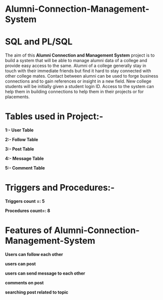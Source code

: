 # Alumni-Connection-Management-System
# SQL and PL/SQL
The aim of this **Alumni Connection and Management System** project is to build a
system that will be able to manage alumni data of a college and provide easy
access to the same. Alumni of a college generally stay in touch with their
immediate friends but find it hard to stay connected with other college mates.
Contact between alumni can be used to forge business connections and to gain
references or insight in a new field. New college students will be initially given a
student login ID. Access to the system can help them in building connections to
help them in their projects or for placements.

# Tables used in Project:-

**1:- User Table**

**2:- Follow Table**

**3:- Post Table**

**4:- Message Table**

**5:- Comment Table**


# Triggers and Procedures:-

**Triggers count =: 5**

**Procedures count=: 8**


# Features of Alumni-Connection-Management-System

**Users can follow each other**

**users can post**

**users can send message to each other**

**comments on post**

**searching post related to topic**


